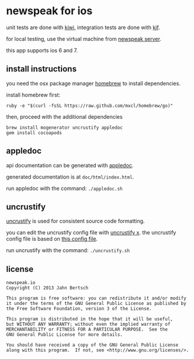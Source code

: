 newspeak for ios
================

unit tests are done with [kiwi](https://github.com/allending/Kiwi), integration tests are done with [kif](https://github.com/square/KIF).

for local testing, use the virtual machine from [newspeak server](https://github.com/newspeak/newspeak-server).

this app supports ios 6 and 7.


install instructions
--------------------

you need the osx package manager [homebrew](http://mxcl.github.io/homebrew) to install dependencies.

install homebrew first:

    ruby -e "$(curl -fsSL https://raw.github.com/mxcl/homebrew/go)"

then, proceed with the additional dependencies

    brew install mogenerator uncrustify appledoc
    gem install cocoapods


appledoc
--------

api documentation can be generated with [appledoc](http://gentlebytes.com/appledoc/).

generated documentation is at `doc/html/index.html`.

run appledoc with the command: `./appledoc.sh`


uncrustify
----------

[uncrustify](http://uncrustify.sourceforge.net) is used for consistent source code formatting.

you can edit the uncrustify config file with [uncrustify x](https://github.com/ryanmaxwell/UncrustifyX). the uncrustify config file is based on [this config file](https://gist.github.com/ryanmaxwell/4242629).

run uncrustify with the command: `./uncrustify.sh`


license
-------

    newspeak.io
    Copyright (C) 2013 Jahn Bertsch

    This program is free software: you can redistribute it and/or modify
    it under the terms of the GNU General Public License as published by
    the Free Software Foundation, version 3 of the License.

    This program is distributed in the hope that it will be useful,
    but WITHOUT ANY WARRANTY; without even the implied warranty of
    MERCHANTABILITY or FITNESS FOR A PARTICULAR PURPOSE.  See the
    GNU General Public License for more details.

    You should have received a copy of the GNU General Public License
    along with this program.  If not, see <http://www.gnu.org/licenses/>.
